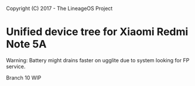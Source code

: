 Copyright (C) 2017 - The LineageOS Project

Unified device tree for Xiaomi Redmi Note 5A
==============
Warning: Battery might drains faster on ugglite due to system looking for FP service.


Branch 10 WIP
